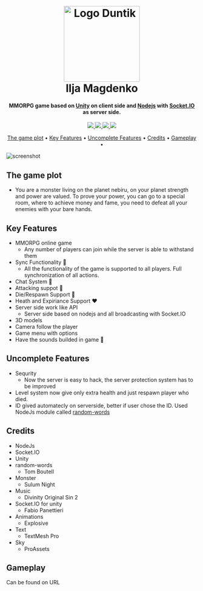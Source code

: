 <h1 align="center">
  <br>
  <a href="https://github.com/duntik/MMORPG_api_unity"><img src="https://github.com/duntik/MMORPG_api_unity/blob/master/MMO-Server/img/logo.png" alt="Logo Duntik" width="200"></a>
  <br>
  Ilja Magdenko
  <br>
</h1>

<h4 align="center">MMORPG game based on <a href="https://unity3d.com/ru/" target="_blank">Unity</a> on client side and <a href="https://nodejs.org/en/" target="_blank">Nodejs</a> with <a href="https://socket.io" target="_blank">Socket.IO</a> as server side.</h4>



<p align="center">

  <a href="https://saythanks.io/to/duntik">
      <img src="https://img.shields.io/badge/Say%20Thanks-!-1EAEDB.svg">
  </a>

<a href="https://twitter.com/intent/tweet?text=Wow:&url=https%3A%2F%2Fgithub.com%2Fduntik%2FMMORPG_api_unity">
      <img src="https://img.shields.io/twitter/url/https/github.com/duntik/MMORPG_api_unity.svg?style=social">
  </a>

<a href="https://github.com/duntik/MMORPG_api_unity/issues">
      <img src="https://img.shields.io/github/issues/duntik/MMORPG_api_unity.svg">
  </a>

  <a href="https://github.com/duntik/MMORPG_api_unity">
      <img src="https://img.shields.io/badge/Unity-2017.3.1f1-yellowgreen.svg">
  </a>
</p>

<p align="center">
  <a href="#the-game-plot">The game plot</a> •
  <a href="#key-features">Key Features</a> •
  <a href="#uncomplete-features">Uncomplete Features</a> •
  <a href="#credits">Credits</a> •
  <a href="#gameplay">Gameplay</a> •
</p>

![screenshot](https://github.com/duntik/MMORPG_api_unity/blob/master/MMO-Server/img/ezgiff.gif)

## The game plot

* You are a monster living on the planet nebiru, on your planet strength and power are valued. To prove your power, you can go to a special room, where to achieve money and fame, you need to defeat all your enemies with your bare hands.

## Key Features

* MMORPG online game
  - Any number of players can join while the server is able to withstand them
* Sync Functionality :tada:
  - All the functionality of the game is supported to all players. Full synchronization of all actions.
* Chat System :speech_balloon:
* Attacking suppot :angel:
* Die/Respawn Support :space_invader:
* Heath and Expiriance Support :heart:
* Server side work like API
  - Server side based on nodejs and all broadcasting with Socket.IO
* 3D models
* Camera follow the player
* Game menu with options 
* Have the sounds builded in game :loudspeaker:

## Uncomplete Features

* Sequrity
  - Now the server is easy to hack, the server protection system has to be improved
* Level system now give only extra health and just respawn player who died.
* ID gived automatecly on serverside, better if user chose the ID. Used NodeJs module called <a href="https://github.com/punkave/random-words" target="_blank">random-words</a>

## Credits

* NodeJs
* Socket.IO
* Unity
* random-words
  - Tom Boutell
* Monster
  - Sulum Night
* Music
  - Divinity Original Sin 2
* Socket.IO for unity
  - Fabio Panettieri
* Animations
  - Explosive
* Text
  - TextMesh Pro
* Sky
  - ProAssets

## Gameplay

Can be found on URL
